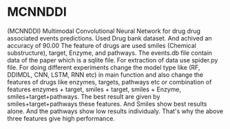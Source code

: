 # MCNNDDI
(MCNNDDI) Multimodal Convolutional Neural Network for drug drug associated events predictions.
Used Drug bank dataset.
And achived an accuracy of 90.00
The feature of drugs are used smiles (Chemical substructure), target,
Enzyme, and pathways.
The events.db file contain data of the paper which is a sqlite file.
For extraction of data use spider.py file.
For doing different experiments change the model type like (RF, DDIMDL, CNN, LSTM, RNN etc) in main function and also change the features of drugs like enzymes, targets, pathways etc or combination of features enzymes + target, smiles + target, smiles + Enzyme, smiles+target+pathways. The best result are given by smiles+target+pathways these features. And Smiles show best results alone. And the pathways show low results individualy. That's why the above three features give high performance. 



